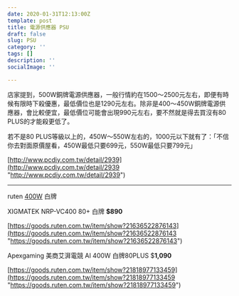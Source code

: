 ```yaml
---
date: 2020-01-31T12:13:00Z
template: post
title: 電源供應器 PSU
draft: false
slug: PSU
category: ''
tags: []
description: ''
socialImage: ''

---
```

店家提到，500W銅牌電源供應器，一般行情約在1500～2500元左右，即便有時候有限時下殺優惠，最低價位也是1290元左右。除非是400～450W銅牌電源供應器，會比較便宜，最低價位可能會出現990元左右，要不然就是得去買沒有80 PLUS的才能殺更低了。

若不是80 PLUS等級以上的，450W～550W左右的，1000元以下就有了：「不信你去對面原價屋看，450W最低只要699元，550W最低只要799元」

[http://www.pcdiy.com.tw/detail/2939](http://www.pcdiy.com.tw/detail/2939 "http://www.pcdiy.com.tw/detail/2939")

***

ruten [400W](https://find.ruten.com.tw/s/?cateid=00110005002200020004&q=%E7%99%BD%E7%89%8C) 白牌

XIGMATEK NRP-VC400 80+ 白牌 **$890**

  [https://goods.ruten.com.tw/item/show?21636522876143](https://goods.ruten.com.tw/item/show?21636522876143 "https://goods.ruten.com.tw/item/show?21636522876143")

Apexgaming 美商艾湃電競 AI 400W 白牌80PLUS $**1,090**

  [https://goods.ruten.com.tw/item/show?21818977133459](https://goods.ruten.com.tw/item/show?21818977133459 "https://goods.ruten.com.tw/item/show?21818977133459")